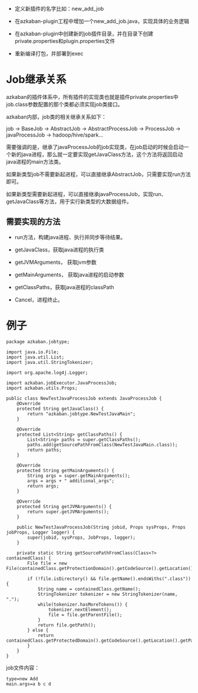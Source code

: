 - 定义新插件的名字比如：new_add_job

- 在azkaban-plugin工程中增加一个new_add_job.java，实现具体的业务逻辑

- 在azkaban-plugin中创建新的job插件目录，并在目录下创建private.properties和plugin.properties文件

- 重新编译打包，并部署到exec

# Job继承关系

azkaban的插件体系中，所有插件的实现类也就是插件private.properties中job.class参数配置的那个类都必须实现job类接口。

azkaban内部，job类的相关继承关系如下：

job -> BaseJob -> AbstractJob -> AbstractProcessJob -> ProcessJob -> javaProcessJob -> hadoop/hive/spark...

需要强调的是，继承了javaProcessJob的job实现类，在job启动的时候会启动一个新的java进程，那么就一定要实现getJavaClass方法，这个方法将返回启动java进程的main方法类。

如果新类型job不需要新起进程，可以直接继承AbstractJob，只需要实现run方法即可。

如果新类型需要新起进程，可以直接继承javaProcessJob，实现run、getJavaClass等方法，用于实行新类型的大数据组件。

## 需要实现的方法

- run方法，构建java进程、执行并同步等待结果。

- getJavaClass，获取java进程的执行类

- getJVMArguments， 获取jvm参数

- getMainArguments， 获取java进程的启动参数

- getClassPaths，获取java进程的classPath

- Cancel，进程终止。


# 例子

	package azkaban.jobtype;
	
	import java.io.File;
	import java.util.List;
	import java.util.StringTokenizer;
	
	import org.apache.log4j.Logger;
	
	import azkaban.jobExecutor.JavaProcessJob;
	import azkaban.utils.Props;
	
	public class NewTestJavaProcessJob extends JavaProcessJob {
	    @Override
	    protected String getJavaClass() {
	        return "azkaban.jobtype.NewTestJavaMain";
	    }
	
	    @Override
	    protected List<String> getClassPaths() {
	        List<String> paths = super.getClassPaths();
	        paths.add(getSourcePathFromClass(NewTestJavaMain.class));
	        return paths;
	    }
	
	    @Override
	    protected String getMainArguments() {
	        String args = super.getMainArguments();
	        args = args + " additional_args";
	        return args; 
	    }
	
	    @Override
	    protected String getJVMArguments() {
	        return super.getJVMArguments();
	    }
	
	    public NewTestJavaProcessJob(String jobid, Props sysProps, Props jobProps, Logger logger) {
	        super(jobid, sysProps, JobProps, logger);
	    }
	
	    private static String getSourcePathFromClass(Class<?> containedClass) {
	        File file = new File(containedClass.getProtectionDomain().getCodeSource().getLocation().getPath());
	
	        if (!file.isDirectory() && file.getName().endsWiths(".class")) {
	            String name = containedClass.getName();
	            StringTokenizer tokenizer = new StringTokenizer(name, ".");
	            while(tokenizer.hasMoreTokens()) {
	                tokenizer.nextElement();
	                file = file.getParentFile();
	            }
	            return file.getPath();
	        } else {
	            return containedClass.getProtectedDomain().getCodeSource().getLocation().getPath();
	        }
	    }
	}

job文件内容：

	type=new Add
	main.args=a b c d